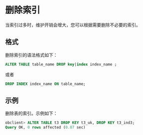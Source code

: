 删除索引 
=========================

当索引过多时，维护开销会增大，您可以根据需要删除不必要的索引。

格式 
-----------------------

删除索引的语法格式如下：

```sql
ALTER TABLE table_name DROP key|index index_name ;
```



或者

```sql
DROP INDEX index_name ON table_name;
```



示例 
-----------------------

删除表的索引。示例如下：

```sql
obclient> ALTER TABLE t3 DROP KEY t3_uk, DROP KEY t3_ind3;
Query OK, 0 rows affected (0.07 sec)
```



